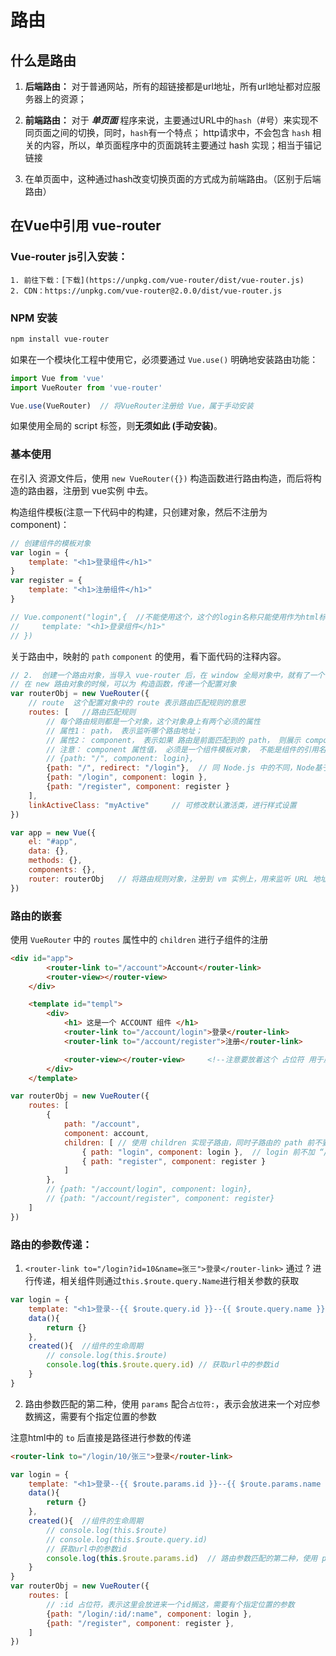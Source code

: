 # 路由

## 什么是路由

1. **后端路由：** 对于普通网站，所有的超链接都是url地址，所有url地址都对应服务器上的资源；

2. **前端路由：** 对于 ***单页面*** 程序来说，主要通过URL中的`hash`（#号）来实现不同页面之间的切换，同时，`hash`有一个特点； http请求中，不会包含 `hash` 相关的内容，所以，单页面程序中的页面跳转主要通过 hash 实现；相当于锚记链接

3. 在单页面中，这种通过hash改变切换页面的方式成为前端路由。（区别于后端路由）

## 在Vue中引用 vue-router

### Vue-router js引入安装：

    1. 前往下载：[下载](https://unpkg.com/vue-router/dist/vue-router.js)
    2. CDN：https://unpkg.com/vue-router@2.0.0/dist/vue-router.js

### NPM 安装

```sh
npm install vue-router
```

如果在一个模块化工程中使用它，必须要通过 `Vue.use()` 明确地安装路由功能：

```js
import Vue from 'vue'
import VueRouter from 'vue-router'

Vue.use(VueRouter)  // 将VueRouter注册给 Vue，属于手动安装
```

如果使用全局的 script 标签，则**无须如此 (手动安装)**。

### 基本使用

在引入 资源文件后，使用 `new VueRouter({})` 构造函数进行路由构造，而后将构造的路由器，注册到 vue实例 中去。

构造组件模板(注意一下代码中的构建，只创建对象，然后不注册为component)：

```js
// 创建组件的模板对象
var login = {
    template: "<h1>登录组件</h1>"
}
var register = {
    template: "<h1>注册组件</h1>"
}

// Vue.component("login",{  //不能使用这个，这个的login名称只能使用作为html标签使用
//     template: "<h1>登录组件</h1>"
// })
```

关于路由中，映射的 `path` `component` 的使用，看下面代码的注释内容。

```js
// 2.  创建一个路由对象，当导入 vue-router 后，在 window 全局对象中，就有了一个 路由的构造函数，叫做 VueRouter
// 在 new 路由对象的时候，可以为 构造函数，传递一个配置对象
var routerObj = new VueRouter({
    // route  这个配置对象中的 route 表示路由匹配规则的意思
    routes: [   //路由匹配规则
        // 每个路由规则都是一个对象，这个对象身上有两个必须的属性
        // 属性1： path， 表示监听哪个路由地址；
        // 属性2： component， 表示如果 路由是前面匹配到的 path， 则展示 component 属性对应的组件
        // 注意： component 属性值， 必须是一个组件模板对象， 不能是组件的引用名称
        // {path: "/", component: login},
        {path: "/", redirect: "/login"},  // 同 Node.js 中的不同，Node基于服务器端的转发，这里是重定位到对应的URL地址
        {path: "/login", component: login },
        {path: "/register", component: register }
    ],
    linkActiveClass: "myActive"     // 可修改默认激活类，进行样式设置
})

var app = new Vue({
    el: "#app",
    data: {},
    methods: {},
    components: {},
    router: routerObj   // 将路由规则对象，注册到 vm 实例上，用来监听 URL 地址的变化，然后展示对应网页
})
```

### 路由的嵌套

使用 `VueRouter` 中的 `routes` 属性中的 `children` 进行子组件的注册

```html
<div id="app">
        <router-link to="/account">Account</router-link>
        <router-view></router-view>
    </div>

    <template id="templ">
        <div>
            <h1> 这是一个 ACCOUNT 组件 </h1>
            <router-link to="/account/login">登录</router-link>
            <router-link to="/account/register">注册</router-link>

            <router-view></router-view>     <!--注意要放着这个 占位符 用于展示子组件-->
        </div>
    </template>
```

```js
var routerObj = new VueRouter({
    routes: [
        {
            path: "/account", 
            component: account,
            children: [ // 使用 children 实现子路由，同时子路由的 path 前不要带 /，
                { path: "login", component: login },  // login 前不加 “/” ，否则以根路径开始解析
                { path: "register", component: register }
            ]
        },
        // {path: "/account/login", component: login},
        // {path: "/account/register", component: register}
    ]
})
```

### 路由的参数传递：

1. `<router-link to="/login?id=10&name=张三">登录</router-link>` 通过 ? 进行传递，相关组件则通过`this.$route.query.Name`进行相关参数的获取

```js
var login = {
    template: "<h1>登录--{{ $route.query.id }}--{{ $route.query.name }}</h1>",
    data(){
        return {}
    },
    created(){  //组件的生命周期
        // console.log(this.$route)
        console.log(this.$route.query.id) // 获取url中的参数id
    }
}
```

2. 路由参数匹配的第二种，使用 `params` 配合`占位符:`，表示会放进来一个对应参数搁这，需要有个指定位置的参数

注意html中的 `to` 后直接是路径进行参数的传递
```html
<router-link to="/login/10/张三">登录</router-link>
```

```js
var login = {
    template: "<h1>登录--{{ $route.params.id }}--{{ $route.params.name }}</h1>",
    data(){
        return {}
    },
    created(){  //组件的生命周期
        // console.log(this.$route)
        // console.log(this.$route.query.id)
        // 获取url中的参数id
        console.log(this.$route.params.id)  // 路由参数匹配的第二种，使用 params 配合占位符
    }
}
var routerObj = new VueRouter({
    routes: [
        // :id 占位符，表示这里会放进来一个id搁这，需要有个指定位置的参数
        {path: "/login/:id/:name", component: login },
        {path: "/register", component: register },
    ]
})
```